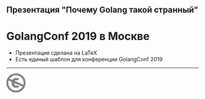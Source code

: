 Презентация "Почему Golang такой странный"
------------------------------------------

GolangConf 2019 в Москве
========================


* Презентация сделана на LaTeX
* Есть единый шаблон для конференции GolangConf 2019


---
[![UNLICENSE](noc.png)](UNLICENSE)
